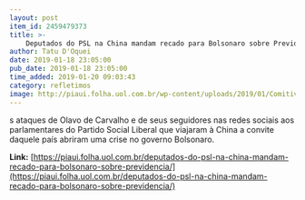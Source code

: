 ```yaml
---
layout: post
item_id: 2459479373
title: >-
    Deputados do PSL na China mandam recado para Bolsonaro sobre Previdência
author: Tatu D'Oquei
date: 2019-01-18 23:05:00
pub_date: 2019-01-18 23:05:00
time_added: 2019-01-20 09:03:43
category: refletimos
image: http://piaui.folha.uol.com.br/wp-content/uploads/2019/01/ComitivaChina_redes_18jan2019.jpg
---
```


s ataques de Olavo de Carvalho e de seus seguidores nas redes sociais aos parlamentares do Partido Social Liberal que viajaram à China a convite daquele país abriram uma crise no governo Bolsonaro.

**Link:** [https://piaui.folha.uol.com.br/deputados-do-psl-na-china-mandam-recado-para-bolsonaro-sobre-previdencia/](https://piaui.folha.uol.com.br/deputados-do-psl-na-china-mandam-recado-para-bolsonaro-sobre-previdencia/)

